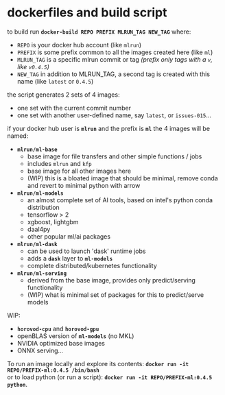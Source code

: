 # dockerfiles and build script


to build run **`docker-build REPO PREFIX MLRUN_TAG NEW_TAG`** where:
* `REPO` is your docker hub account (like `mlrun`)
* `PREFIX` is some prefix common to all the images created here (like `ml`)
* `MLRUN_TAG` is a specific mlrun commit or tag _(prefix only tags with a `v`, like `v0.4.5`)_
* `NEW_TAG` in addition to MLRUN_TAG, a second tag is created with this name (like `latest` or `0.4.5`)

the script generates 2 sets of 4 images:
* one set with the current commit number
* one set with another user-defined name, say `latest`, or `issues-015`...

if your docker hub user is **`mlrun`** and the prefix is **`ml`** the 4 images will
be named:
  * **`mlrun/ml-base`**
    - base image for file transfers and other simple functions / jobs
    - includes `mlrun` and `kfp`
    - base image for all other images here
    - (WIP) this is a bloated image that should be minimal, remove conda and revert to minimal python with arrow
  * **`mlrun/ml-models`**
    - an almost complete set of AI tools, based on intel's python conda distribution
    - tensorflow > 2
    - xgboost, lightgbm
    - daal4py
    - other popular ml/ai packages
  * **`mlrun/ml-dask`**
    - can be used to launch 'dask' runtime jobs
    - adds a **`dask`** layer to **`ml-models`** 
    - complete distributed/kubernetes functionality
  * **`mlrun/ml-serving`**
    - derived from the base image, provides only predict/serving functionality
    - (WIP) what is minimal set of packages for this to predict/serve models

WIP:
* **`horovod-cpu`** and **`horovod-gpu`**
* openBLAS version of **`ml-models`** (no MKL)
* NVIDIA optimized base images
* ONNX serving...


To run an image locally and explore its contents:  **`docker run -it REPO/PREFIX-ml:0.4.5 /bin/bash`**<br>
or to load python (or run a script): **`docker run -it REPO/PREFIX-ml:0.4.5 python`**.  
